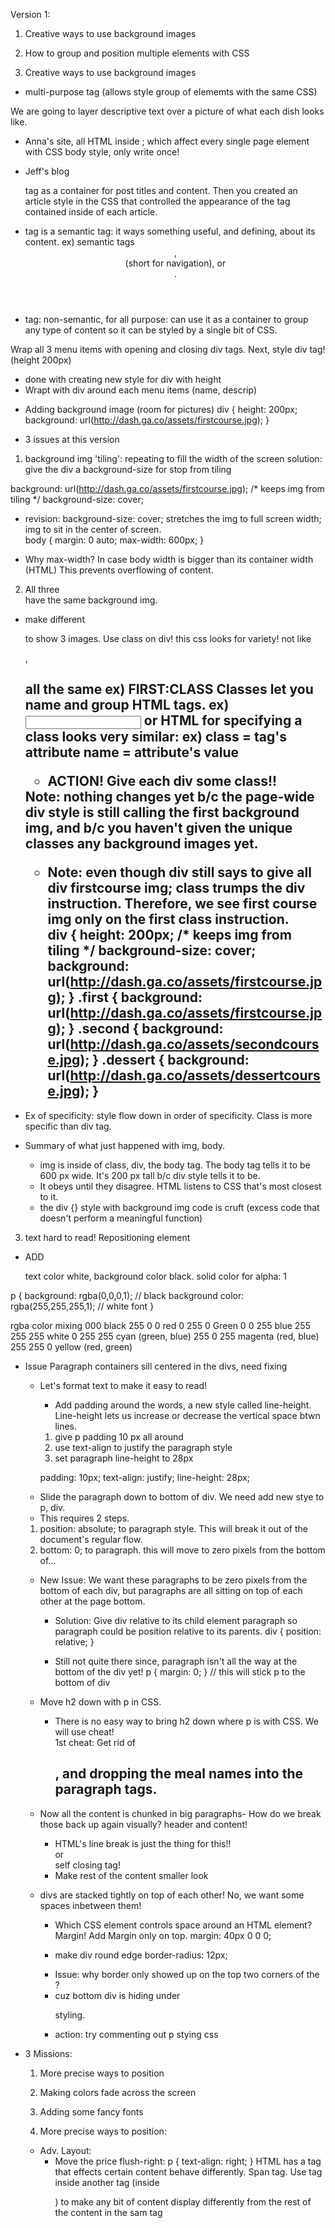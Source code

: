 Version 1:
1) Creative ways to use background images
2) How to group and position multiple elements with CSS

1) Creative ways to use background images
  - <div> multi-purpose tag (allows style group of elememts with the same CSS)
  We are going to layer descriptive text over a picture of what each dish looks like.

  - Anna's site, all HTML inside <body>; which affect every single page element with CSS body style, only write once!

  - Jeff's blog <article> tag as a container for post titles and content.  Then you created an article style in the CSS that controlled the appearance of the tag contained inside of each article.

  - <article> tag is a semantic tag: it ways something useful, and defining, about its content.  ex) semantic tags <header>, <nav> (short for navigation), or <footer>.

  - <div> tag: non-semantic, for all purpose: can use it as a container to group any type of content so it can be styled by a single bit of CSS.

Wrap all 3 menu items with opening and closing div tags.
Next, style div tag! (height 200px)
- done with creating new style for div with height
- Wrapt with div around each menu items (name, descrip)

* Adding background image (room for pictures)
div {
  height: 200px;
  background: url(http://dash.ga.co/assets/firstcourse.jpg);
}

- 3 issues at this version
1) background img 'tiling': repeating to fill the width of the screen
  solution: give the div a background-size for stop from tiling

  background: url(http://dash.ga.co/assets/firstcourse.jpg);
  /* keeps img from tiling */
  background-size: cover; 

  - revision: background-size: cover; stretches the img to full screen width;
  img to sit in the center of screen.  
  body {
    margin: 0 auto;
    max-width: 600px;
  }

  * Why max-width? In case body width is bigger than its container width (HTML) This prevents overflowing of content.
2) All three <div> have the same background img.
  - make different <div> to show 3 images.  Use class on div!
    this css looks for variety!  not like <p>, <h2> all the same
    ex) FIRST:CLASS
    Classes let you name and group HTML tags.
      ex) <input type="email"> or <pizza size="large" crust="thin" type="pepperoni">
    HTML for specifying a class looks very similar: 
      ex) <tag class="name">
          class = tag's attribute
          name = attribute's value
    - ACTION!  Give each div some class!!
    <div class="first"> <div class="second"> <div class="dessert">
      Note: nothing changes yet b/c the page-wide div style is still calling the first background img, and b/c you haven't given the unique classes any background images yet.

    - Note: even though div still says to give all div firstcourse img; class trumps the div instruction.  Therefore, we see first course img only on the first class instruction.  
div {
  height: 200px;
    /* keeps img from tiling */
  background-size: cover; 
  background: url(http://dash.ga.co/assets/firstcourse.jpg);
}
.first {
  background: url(http://dash.ga.co/assets/firstcourse.jpg);
}
.second {
  background: url(http://dash.ga.co/assets/secondcourse.jpg);
}
.dessert {
  background: url(http://dash.ga.co/assets/dessertcourse.jpg);
}

  - Ex of specificity: style flow down in order of specificity.  Class is more specific than div tag.
  - Summary of what just happened with img, body.  
    * img is inside of class, div, the body tag.
    The body tag tells it to be 600 px wide.  It's 200 px tall b/c div style tells it to be.  
    * It obeys until they disagree. HTML listens to CSS that's most closest to it.
    * the div {} style with background img code is cruft (excess code that doesn't perform a meaningful function)
3) text hard to read! Repositioning element
  - ADD <p> text color white, background color black. solid color for alpha: 1

p {
  background: rgba(0,0,0,1); // black background
  color: rgba(255,255,255,1); // white font
}

rgba color mixing
000 black
255 0 0 red
0 255 0 Green
0 0 255 blue
255 255 255 white
0 255 255 cyan (green, blue)
255 0 255 magenta (red, blue)
255 255 0 yellow (red, green)

- Issue Paragraph containers sill centered in the divs, need fixing

  * Let's format text to make it easy to read!
    - Add padding around the words, a new style called line-height.  
    Line-height lets us increase or decrease the vertical space btwn lines.
    1. give p padding 10 px all around
    2. use text-align to justify the paragraph style
    3. set paragraph line-height to 28px

    padding: 10px;
    text-align: justify;
    line-height: 28px;

  - Slide the paragraph down to bottom of div.  We need add new stye to p, div.
   * This requires 2 steps.  
   1) position: absolute; to paragraph style.  This will break it out of the document's regular flow.
   2) bottom: 0; to paragraph.  this will move to zero pixels from the bottom of...

  - New Issue: We want these paragraphs to be zero pixels from the bottom of each div, but paragraphs are all sitting on top of each other at the page bottom.
    * Solution: Give div relative to its child element paragraph so paragraph could be position relative to its parents.
      div { position: relative; }

    * Still not quite there since, paragraph isn't all the way at the bottom of the div yet!
      p { margin: 0; } // this will stick p to the bottom of div

  - Move h2 down with p in CSS.  
    * There is no easy way to bring h2 down where p is with CSS.  We will use cheat!  
    1st cheat: Get rid of <h2>, and dropping the meal names into the paragraph tags.  

  - Now all the content is chunked in big paragraphs- How do we break those back up again visually? header and content!
    * HTML's line break is just the thing for this!!
    <br> or <br /> self closing tag!
    * Make rest of the content smaller look
    <small> </small>

  - divs are stacked tightly on top of each other!  No, we want some spaces inbetween them!
    * Which CSS element controls space around an HTML element? Margin! Add Margin only on top.
      margin: 40px 0 0 0;

    * make div round edge
      border-radius: 12px;

    - Issue: why border only showed up on the top two corners of the <div>?
     * cuz bottom div is hiding under <p> styling.
     - action: try commenting out p stying css

- 3 Missions: 
  1) More precise ways to position
  2) Making colors fade across the screen
  3) Adding some fancy fonts

  1) More precise ways to position:
  - Adv. Layout:
    * Move the price flush-right: 
    p { text-align: right; }
  HTML has a tag that effects certain content behave differently.  Span tag.
  Use <span> tag inside another tag (inside <p>) to make any bit of content display differently from the rest of the content in the sam tag

  